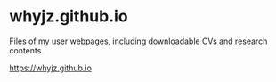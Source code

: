 # whyjz.github.io

Files of my user webpages, including downloadable CVs and research contents. 

https://whyjz.github.io
